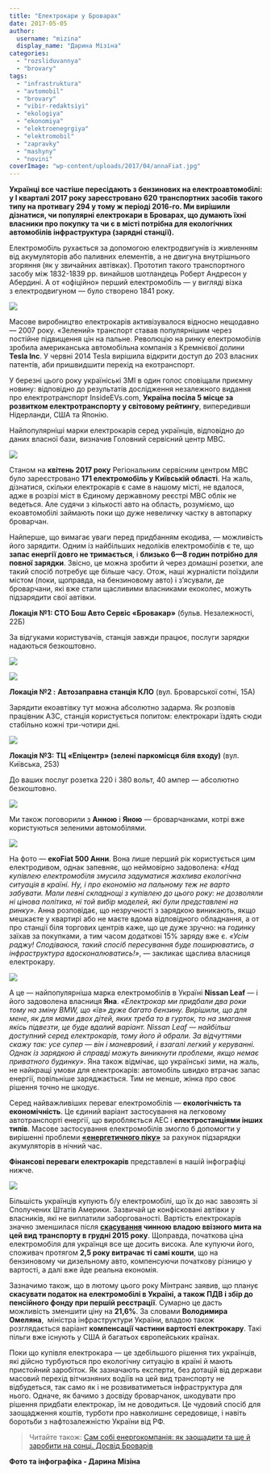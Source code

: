 ```yaml
---
title: "Електрокари у Броварах"
date: 2017-05-05
author: 
  username: "mizina"
  display_name: "Дарина Мізіна"
categories: 
  - "rozsliduvannya"
  - "brovary"
tags: 
  - "infrastruktura"
  - "avtomobil"
  - "brovary"
  - "vibir-redaktsiyi"
  - "ekologiya"
  - "ekonomiya"
  - "elektroenegrgiya"
  - "elektromobil"
  - "zapravky"
  - "mashyny"
  - "novini"
coverImage: "wp-content/uploads/2017/04/annaFiat.jpg"
---
```


**Українці все частіше пересідають з бензинових на електроавтомобілі: у І кварталі 2017 року зареєстровано 620 транспортних засобів такого типу на противагу 294 у тому ж періоді 2016-го. Ми вирішили дізнатися, чи популярні електрокари в Броварах, що думають їхні власники про покупку та чи є в місті потрібна для екологічних автомобілів інфраструктура (зарядні станції).**

Електромобіль рухається за допомогою електродвигунів із живленням від акумуляторів або паливних елементів, а не двигуна внутрішнього згоряння (як у звичайних автівках). Прототип такого транспортного засобу між 1832-1839 рр. винайшов шотландець Роберт Андресон у Абердині. А от «офіційно» перший електромобіль — у вигляді візка з електродвигуном — було створено 1841 року.

![](https://mpz.brovary.org/wp-content/uploads/2017/04/EV1st.jpg)

Масове виробництво електрокарів активізувалося відносно нещодавно — 2007 року. «Зелений» транспорт ставав популярнішим через постійне підвищення цін на пальне. Революцію на ринку електромобілів зробила американська автомобільна компанія з Кремнієвої долини **Tesla Inc**. У червні 2014 Tesla вирішила відкрити доступ до 203 власних патентів, аби пришвидшити перехід на екотранспорт.

У березні цього року україніські ЗМІ в один голос сповіщали приємну новину: відповідно до результатів дослідження незалежного видання про електротранспорт InsideEVs.com, **Україна посіла 5 місце за розвитком електротранспорту у світовому рейтингу**, випередивши Нідерланди, США та Японію.

Найпопулярніші марки електрокарів серед українців, відповідно до даних власної бази, визначив Головний сервісний центр МВС.

![](https://mpz.brovary.org/wp-content/uploads/2017/04/EVmodels.jpg)

Станом на **квітень 2017 року** Регіональним сервісним центром МВС було зареєстровано **171 електромобіль у Київській області**. На жаль, дізнатися, скільки електрокарів є саме в нашому місті, не вдалося, адже в розрізі міст в Єдиному державному реєстрі МВС облік не ведеться. Але судячи з кількості авто на область, розуміємо, що екоавтомобілі займають поки що дуже невеличку частку в автопарку броварчан.

Найперше, що вимагає уваги перед придбанням екодива, — можливість його зарядити. Одним із найбільших недоліків електромобілів є те, що **запас енергії довго не тримається**, і **близько 6—8 годин потрібно для повної зарядки**. Звісно, це можна зробити й через домашні розетки, але такий спосіб потребує ще більше часу. Отож, наші журналісти поїздили містом (поки, щоправда, на бензиновому авто) і з’ясували, де броварчани, які вже стали щасливими власниками екоколес, можуть підзарядити свої автівки.

**Локація №1: СТО Бош Авто Сервіс «Бровакар»** (бульв. Незалежності, 22Б)

За відгуками користувачів, станція завжди працює, послуги зарядки надаються безкоштовно.

![](https://mpz.brovary.org/wp-content/uploads/2017/04/boschservice1.jpg)

![](https://mpz.brovary.org/wp-content/uploads/2017/04/boschservice2.jpg)

**Локація №2 :** **Автозаправна станція КЛО** (вул. Броварської сотні, 15А)

Зарядити екоавтівку тут можна абсолютно задарма. Як розповів працівник АЗС, станція користується попитом: електрокари їздять сюди стабільно кожні три-чотири дні.

![](https://mpz.brovary.org/wp-content/uploads/2017/04/klo.jpg)

**Локація №3:** **ТЦ «Епіцентр» (зелені паркомісця біля входу)** (вул. Київська, 253)

До ваших послуг розетка 220 і 380 вольт, 40 ампер — абсолютно безкоштовно.

![](https://mpz.brovary.org/wp-content/uploads/2017/04/epitsentr.jpg)

Ми також поговорили з **Анною** і **Яною** — броварчанками, котрі вже користуються зеленими автомобілями.

![](https://mpz.brovary.org/wp-content/uploads/2017/04/annaFiat-1.jpg)

На фото — **екоFiat 500 Анни**. Вона лише перший рік користується цим електродивом, однак запевняє, що неймовірно задоволена: «_Над купівлею електромобіля змусила задуматися жахлива екологічна ситуація в країні. Ну, і про економію на пальному теж не варто забувати. Мали певні складнощі з купівлею до цього року: не дозволяли ні цінова політика, ні той вибір моделей, які були представлені на ринку»_. Анна розповідає, що незручності з зарядкою виникають, якщо мешкаєте у квартирі або не маєте вдома відповідного обладнання, а от про станції біля торгових центрів каже, що це дуже зручно: на годинку заїхав за покупками, а тим часом додаткові 15% заряду вже є. _«Усім раджу! Сподіваюся, такий спосіб пересування буде поширюватись, а інфраструктура вдосконалюватись!»_, — закликає щаслива власниця електрокару.

![](https://mpz.brovary.org/wp-content/uploads/2017/04/yanaNissan.jpg)

А це — найпопулярніша марка електромобілів в Україні **Nissan Leaf** — і його задоволена власниця **Яна**. _«Електрокар ми придбали два роки тому на зміну BMW, що «їв» дуже багато бензину. Вирішили, що для мене, як для мами двох дітей, яких треба то в гурток, то на змагання якісь підвезти, це буде вдалий варіант. Nissan Leaf — найбільш доступний серед електрокарів, тому його й обрали. За відчуттями скажу так: усе супер — він і маневровий, і взагалі легкий у керуванні. Однак із зарядкою й справді можуть виникнути проблеми, якщо немає приватного будинку»_. Яна також відмічає, що українські зими, на жаль, не найкращі умови для електрокарів: автомобіль швидко втрачає запас енергії, повільніше заряджається. Тим не менше, жінка про своє рішення точно не шкодує.

Серед найважливіших переваг електромобілів — **екологічність та економічність**. Це єдиний варіант застосування на легковому автотранспорті енергії, що виробляється АЕС і **електростанціями інших типів**. Масове застосування електромобілів змогло б допомогти у вирішенні проблеми **[«енергетичного піку»](https://uk.wikipedia.org/wiki/%D0%95%D0%BD%D0%B5%D1%80%D0%B3%D0%B5%D1%82%D0%B8%D1%87%D0%BD%D0%B8%D0%B9_%D0%BF%D1%96%D0%BA "Енергетичний пік")** за рахунок підзарядки акумуляторів в нічний час.

**Фінансові переваги електрокарів** представлені в нашій інфографіці нижче.

![](https://mpz.brovary.org/wp-content/uploads/2017/05/EVinfo.jpg)

Більшість українців купують б/у електромобілі, що їх до нас завозять зі Сполучених Штатів Америки. Зазвичай це конфісковані автівки у власників, які не виплатили заборгованості. Вартість електрокарів значно зменшилася після **[скасування](http://www.president.gov.ua/news/glava-derzhavi-pidpisav-zakon-pro-skasuvannya-vviznogo-mita-36504) чинною владою ввізного мита на цей вид транспорту в грудні 2015 року**. Щоправда, початкова ціна електромобіля для українця все ще досить висока. Але купуючи його, споживач протягом **2,5 року витрачає ті самі кошти**, що на бензиновому чи дизельному авто, компенсуючи початкову різницю у вартості, а далі вже йде реальна економія.

Зазначимо також, що в лютому цього року Мінтранс заявив, що планує **скасувати податок на електромобілі в Україні, а також ПДВ і збір до пенсійного фонду при першій реєстрації**. Сумарно це дасть можливість зменшити ціну на **21,6%**. За словами **Володимира Омеляна**,  міністра інфраструктури України, владою також розглядається варіант **компенсації частини вартості електрокару**. Такі пільги вже існують у США й багатьох європейських країнах.

Поки що купівля електрокара — це здебільшого рішення тих українців, які дійсно турбуються про екологічну ситуацію в країні й мають пристойний заробіток. Як зазначають експерти, без дотацій від держави масовий перехід вітчизняних водіїв на цей вид транспорту не відбудеться, так само як і не розвиватиметься інфраструктура для нього. Одначе, як бачимо з досвіду броварчанок, шкодувати про рішення придбати електрокар, їм не доводиться. Це чудовий спосіб для заощадження коштів, турботи про навколишнє середовище, і навіть боротьби з нафтозалежністю України від РФ.

> Читайте також: [Сам собі енергокомпанія: як заощадити та ще й заробити на сонці. Досвід Броварів](https://mpz.brovary.org/sam-sobi-energokompaniya-yak-zaoshhadyty-ta-shhe-j-zarobyty-na-sontsi-dosvid-brovariv/)

**Фото та інфографіка - Дарина Мізіна**
